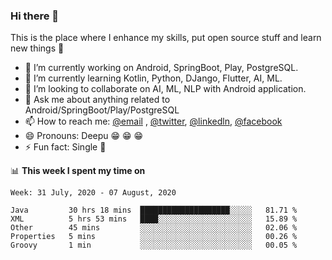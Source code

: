 ### Hi there 👋
This is the place where I enhance my skills, put open source stuff and learn new things :rofl:

- 🔭 I’m currently working on Android, SpringBoot, Play, PostgreSQL. 
- 🌱 I’m currently learning Kotlin, Python, DJango, Flutter, AI, ML.
- 👯 I’m looking to collaborate on AI, ML, NLP with Android application.
- 💬 Ask me about anything related to Android/SpringBoot/Play/PostgreSQL
- 📫 How to reach me: [@email](deepakgupta7403@gmail.com) , [@twitter](https://twitter.com/deepakgupta7403), [@linkedln](https://in.linkedin.com/in/deepak-gupta-23b3b1113), [@facebook](https://facebook.com/deepakgupta7403)
- 😄 Pronouns: Deepu :grin: :grin: :grin:
- ⚡ Fun fact: Single :grimacing:

📊 **This week I spent my time on**

<!--START_SECTION:waka-->
```text
Week: 31 July, 2020 - 07 August, 2020

Java         30 hrs 18 mins  ████████████████████░░░░░   81.71 % 
XML          5 hrs 53 mins   ████░░░░░░░░░░░░░░░░░░░░░   15.89 % 
Other        45 mins         ░░░░░░░░░░░░░░░░░░░░░░░░░   02.06 % 
Properties   5 mins          ░░░░░░░░░░░░░░░░░░░░░░░░░   00.26 % 
Groovy       1 min           ░░░░░░░░░░░░░░░░░░░░░░░░░   00.05 %
```
<!--END_SECTION:waka-->
